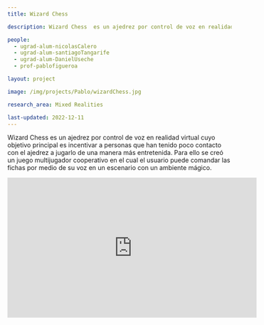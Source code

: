 ```yaml
---
title: Wizard Chess

description: Wizard Chess  es un ajedrez por control de voz en realidad virtual cuyo objetivo principal es incentivar a personas que han tenido poco contacto con el ajedrez a jugarlo de una manera más entretenida. Para ello se creó un juego multijugador cooperativo en el cual el usuario puede comandar las fichas por medio de su voz en un escenario con un ambiente mágico.

people:
  - ugrad-alum-nicolasCalero
  - ugrad-alum-santiagoTangarife
  - ugrad-alum-DanielUseche
  - prof-pablofigueroa

layout: project

image: /img/projects/Pablo/wizardChess.jpg

research_area: Mixed Realities

last-updated: 2022-12-11
---
```


Wizard Chess es un ajedrez por control de voz en realidad virtual cuyo objetivo principal es incentivar a personas que han tenido poco contacto con el ajedrez a jugarlo de una manera más entretenida. Para ello se creó un juego multijugador cooperativo en el cual el usuario puede comandar las fichas por medio de su voz en un escenario con un ambiente mágico.

<center>
  <iframe width="560" height="315" src="https://www.youtube.com/embed/2rnAn1-6BMY" title="YouTube video player" frameborder="0" allow="accelerometer; autoplay; clipboard-write; encrypted-media; gyroscope; picture-in-picture" allowfullscreen></iframe>
</center>
